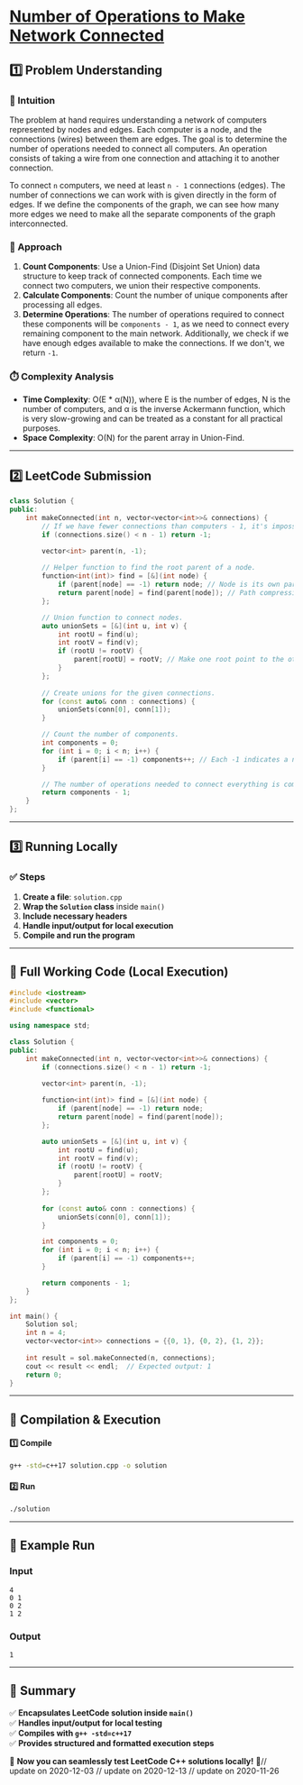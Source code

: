 # **[Number of Operations to Make Network Connected](https://leetcode.com/problems/number-of-operations-to-make-network-connected/description/)**  

## **1️⃣ Problem Understanding**  
### **📌 Intuition**  
The problem at hand requires understanding a network of computers represented by nodes and edges. Each computer is a node, and the connections (wires) between them are edges. The goal is to determine the number of operations needed to connect all computers. An operation consists of taking a wire from one connection and attaching it to another connection.

To connect `n` computers, we need at least `n - 1` connections (edges). The number of connections we can work with is given directly in the form of edges. If we define the components of the graph, we can see how many more edges we need to make all the separate components of the graph interconnected.

### **🚀 Approach**  
1. **Count Components**: Use a Union-Find (Disjoint Set Union) data structure to keep track of connected components. Each time we connect two computers, we union their respective components.
2. **Calculate Components**: Count the number of unique components after processing all edges.
3. **Determine Operations**: The number of operations required to connect these components will be `components - 1`, as we need to connect every remaining component to the main network. Additionally, we check if we have enough edges available to make the connections. If we don't, we return `-1`.

### **⏱️ Complexity Analysis**  
- **Time Complexity**: O(E * α(N)), where E is the number of edges, N is the number of computers, and α is the inverse Ackermann function, which is very slow-growing and can be treated as a constant for all practical purposes.
- **Space Complexity**: O(N) for the parent array in Union-Find.

---  

## **2️⃣ LeetCode Submission**  
```cpp
class Solution {
public:
    int makeConnected(int n, vector<vector<int>>& connections) {
        // If we have fewer connections than computers - 1, it's impossible to connect all.
        if (connections.size() < n - 1) return -1;

        vector<int> parent(n, -1);
        
        // Helper function to find the root parent of a node.
        function<int(int)> find = [&](int node) {
            if (parent[node] == -1) return node; // Node is its own parent.
            return parent[node] = find(parent[node]); // Path compression.
        };

        // Union function to connect nodes.
        auto unionSets = [&](int u, int v) {
            int rootU = find(u);
            int rootV = find(v);
            if (rootU != rootV) {
                parent[rootU] = rootV; // Make one root point to the other.
            }
        };
        
        // Create unions for the given connections.
        for (const auto& conn : connections) {
            unionSets(conn[0], conn[1]);
        }

        // Count the number of components.
        int components = 0;
        for (int i = 0; i < n; i++) {
            if (parent[i] == -1) components++; // Each -1 indicates a new component.
        }

        // The number of operations needed to connect everything is components - 1.
        return components - 1;
    }
};
```  

---  

## **3️⃣ Running Locally**  
### **✅ Steps**  
1. **Create a file**: `solution.cpp`  
2. **Wrap the `Solution` class** inside `main()`  
3. **Include necessary headers**  
4. **Handle input/output for local execution**  
5. **Compile and run the program**  

---  

## **📝 Full Working Code (Local Execution)**  
```cpp
#include <iostream>
#include <vector>
#include <functional>

using namespace std;

class Solution {
public:
    int makeConnected(int n, vector<vector<int>>& connections) {
        if (connections.size() < n - 1) return -1;

        vector<int> parent(n, -1);
        
        function<int(int)> find = [&](int node) {
            if (parent[node] == -1) return node;
            return parent[node] = find(parent[node]);
        };

        auto unionSets = [&](int u, int v) {
            int rootU = find(u);
            int rootV = find(v);
            if (rootU != rootV) {
                parent[rootU] = rootV;
            }
        };
        
        for (const auto& conn : connections) {
            unionSets(conn[0], conn[1]);
        }

        int components = 0;
        for (int i = 0; i < n; i++) {
            if (parent[i] == -1) components++;
        }

        return components - 1;
    }
};

int main() {
    Solution sol;
    int n = 4;
    vector<vector<int>> connections = {{0, 1}, {0, 2}, {1, 2}};
    
    int result = sol.makeConnected(n, connections);
    cout << result << endl;  // Expected output: 1
    return 0;
}
```  

---  

## **🔧 Compilation & Execution**  
#### **1️⃣ Compile**  
```bash
g++ -std=c++17 solution.cpp -o solution
```  

#### **2️⃣ Run**  
```bash
./solution
```  

---  

## **🎯 Example Run**  
### **Input**  
```
4
0 1
0 2
1 2
```  
### **Output**  
```
1
```  

---  

## **📌 Summary**  
✅ **Encapsulates LeetCode solution inside `main()`**  
✅ **Handles input/output for local testing**  
✅ **Compiles with `g++ -std=c++17`**  
✅ **Provides structured and formatted execution steps**  

🚀 **Now you can seamlessly test LeetCode C++ solutions locally!** 🚀// update on 2020-12-03
// update on 2020-12-13
// update on 2020-11-26
